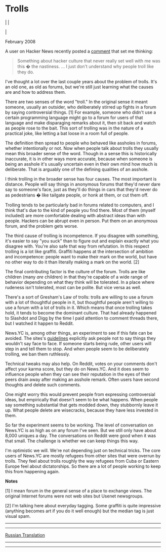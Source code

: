 # Trolls

| | [](index.html)  
  
|   
  
February 2008  
  
A user on Hacker News recently posted a [comment](http://news.ycombinator.com/item?id=116938) that set me thinking:   
  
> Something about hacker culture that never really set well with me was this � the nastiness. ... I just don't understand why people troll like they do. 

I've thought a lot over the last couple years about the problem of trolls. It's an old one, as old as forums, but we're still just learning what the causes are and how to address them.  
  
There are two senses of the word "troll." In the original sense it meant someone, usually an outsider, who deliberately stirred up fights in a forum by saying controversial things. [1] For example, someone who didn't use a certain programming language might go to a forum for users of that language and make disparaging remarks about it, then sit back and watch as people rose to the bait. This sort of trolling was in the nature of a practical joke, like letting a bat loose in a room full of people.  
  
The definition then spread to people who behaved like assholes in forums, whether intentionally or not. Now when people talk about trolls they usually mean this broader sense of the word. Though in a sense this is historically inaccurate, it is in other ways more accurate, because when someone is being an asshole it's usually uncertain even in their own mind how much is deliberate. That is arguably one of the defining qualities of an asshole.  
  
I think trolling in the broader sense has four causes. The most important is distance. People will say things in anonymous forums that they'd never dare say to someone's face, just as they'll do things in cars that they'd never do as pedestrians � like tailgate people, or honk at them, or cut them off.  
  
Trolling tends to be particularly bad in forums related to computers, and I think that's due to the kind of people you find there. Most of them (myself included) are more comfortable dealing with abstract ideas than with people. Hackers can be abrupt even in person. Put them on an anonymous forum, and the problem gets worse.  
  
The third cause of trolling is incompetence. If you disagree with something, it's easier to say "you suck" than to figure out and explain exactly what you disagree with. You're also safe that way from refutation. In this respect trolling is a lot like graffiti. Graffiti happens at the intersection of ambition and incompetence: people want to make their mark on the world, but have no other way to do it than literally making a mark on the world. [2]  
  
The final contributing factor is the culture of the forum. Trolls are like children (many _are_ children) in that they're capable of a wide range of behavior depending on what they think will be tolerated. In a place where rudeness isn't tolerated, most can be polite. But vice versa as well.  
  
There's a sort of Gresham's Law of trolls: trolls are willing to use a forum with a lot of thoughtful people in it, but thoughtful people aren't willing to use a forum with a lot of trolls in it. Which means that once trolling takes hold, it tends to become the dominant culture. That had already happened to Slashdot and Digg by the time I paid attention to comment threads there, but I watched it happen to Reddit.  
  
News.YC is, among other things, an experiment to see if this fate can be avoided. The sites's [guidelines](http://ycombinator.com/newsguidelines.html) explicitly ask people not to say things they wouldn't say face to face. If someone starts being rude, other users will step in and tell them to stop. And when people seem to be deliberately trolling, we ban them ruthlessly.  
  
Technical tweaks may also help. On Reddit, votes on your comments don't affect your karma score, but they do on News.YC. And it does seem to influence people when they can see their reputation in the eyes of their peers drain away after making an asshole remark. Often users have second thoughts and delete such comments.  
  
One might worry this would prevent people from expressing controversial ideas, but empirically that doesn't seem to be what happens. When people say something substantial that gets modded down, they stubbornly leave it up. What people delete are wisecracks, because they have less invested in them.  
  
So far the experiment seems to be working. The level of conversation on News.YC is as high as on any forum I've seen. But we still only have about 8,000 uniques a day. The conversations on Reddit were good when it was that small. The challenge is whether we can keep things this way.  
  
I'm optimistic we will. We're not depending just on technical tricks. The core users of News.YC are mostly refugees from other sites that were overrun by trolls. They feel about trolls roughly the way refugees from Cuba or Eastern Europe feel about dictatorships. So there are a lot of people working to keep this from happening again.  
  
  
  
  
  
**Notes**  
  
[1] I mean forum in the general sense of a place to exchange views. The original Internet forums were not web sites but Usenet newsgroups.  
  
[2] I'm talking here about everyday tagging. Some graffiti is quite impressive (anything becomes art if you do it well enough) but the median tag is just visual spam.  
  
  
---  
  
  
---  
[Russian Translation](http://spring.jumpidea.com/2008/08/paul-graham-trolls.html)  
  
  
  
  

* * *  
  
---
